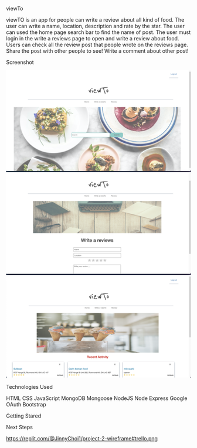 
viewTo

viewTO is an app for people can write a review about all kind of food. The user can write a name, location, description and rate by the star. The user can used the home page search bar to find the name of post. The user must login in the write a reviews page to open and write a review about food. Users can check all the review post that people wrote on the reviews page. Share the post with other people to see! Write a comment about other post! 


Screenshot

![home](public/images/home.jpg)
![howtowrite](public/images/howtowrite.jpg)
![review](public/images/review.jpg)



Technologies Used

HTML
CSS
JavaScript
MongoDB
Mongoose
NodeJS
Node Express
Google OAuth
Bootstrap

Getting Stared



Next Steps 

https://replit.com/@JinnyChoi1/project-2-wireframe#trello.png



